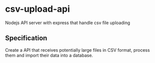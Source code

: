 # csv-upload-api
Nodejs API server with express that handle csv file uploading

## Specification
Create a API that receives potentially large files in CSV format, process them and import their data into a database.

